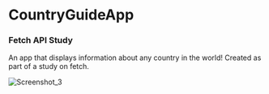 # CountryGuideApp
### Fetch API Study
An app that displays information about any country in the world! Created as part of a study on fetch.

 
![Screenshot_3](https://user-images.githubusercontent.com/112224948/235330514-aeb4e727-fb7e-4b0d-b5bd-b62dcaa3f663.png)


